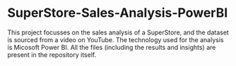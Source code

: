 # SuperStore-Sales-Analysis-PowerBI

This project focusses on the sales analysis of a SuperStore, and the dataset is sourced from a video on YouTube. The technology used for the analysis is Micosoft Power BI. All the files (including the results and insights) are present in the repository itself.

